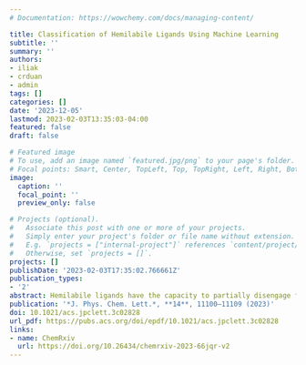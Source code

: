 ```yaml
---
# Documentation: https://wowchemy.com/docs/managing-content/

title: Classification of Hemilabile Ligands Using Machine Learning
subtitle: ''
summary: ''
authors:
- iliak
- crduan
- admin
tags: []
categories: []
date: '2023-12-05'
lastmod: 2023-02-03T13:35:03-04:00
featured: false
draft: false

# Featured image
# To use, add an image named `featured.jpg/png` to your page's folder.
# Focal points: Smart, Center, TopLeft, Top, TopRight, Left, Right, BottomLeft, Bottom, BottomRight.
image:
  caption: ''
  focal_point: ''
  preview_only: false

# Projects (optional).
#   Associate this post with one or more of your projects.
#   Simply enter your project's folder or file name without extension.
#   E.g. `projects = ["internal-project"]` references `content/project/deep-learning/index.md`.
#   Otherwise, set `projects = []`.
projects: []
publishDate: '2023-02-03T17:35:02.766661Z'
publication_types:
- '2'
abstract: Hemilabile ligands have the capacity to partially disengage from a metal center, providing a strategy to balance stability and reactivity in catalysis, but they are not straightforward to identify. We identify ligands in the Cambridge Structural Database that have been crystallized with distinct denticities and are thus identifiable as hemilabile ligands. We implement a semi-supervised learning approach using a label-spreading algorithm to augment a small negative set that is supported by heuristic rules of ligand and metal co-occurrence. We show that a heuristic based on coordinating atom identity alone is not sufficient to identify whether a ligand is hemilabile, and our trained machine-learning classification models are instead needed to predict whether a bi-, tri-, or tetradentate ligand is hemilabile with high accuracy and precision. Feature importance analysis of our models shows that the second, third, and fourth coordination spheres all play important roles in ligand hemilability.
publication: '*J. Phys. Chem. Lett.*, **14**, 11100–11109 (2023)'
doi: 10.1021/acs.jpclett.3c02828
url_pdf: https://pubs.acs.org/doi/epdf/10.1021/acs.jpclett.3c02828
links:
- name: ChemRxiv
  url: https://doi.org/10.26434/chemrxiv-2023-66jqr-v2
---
```

